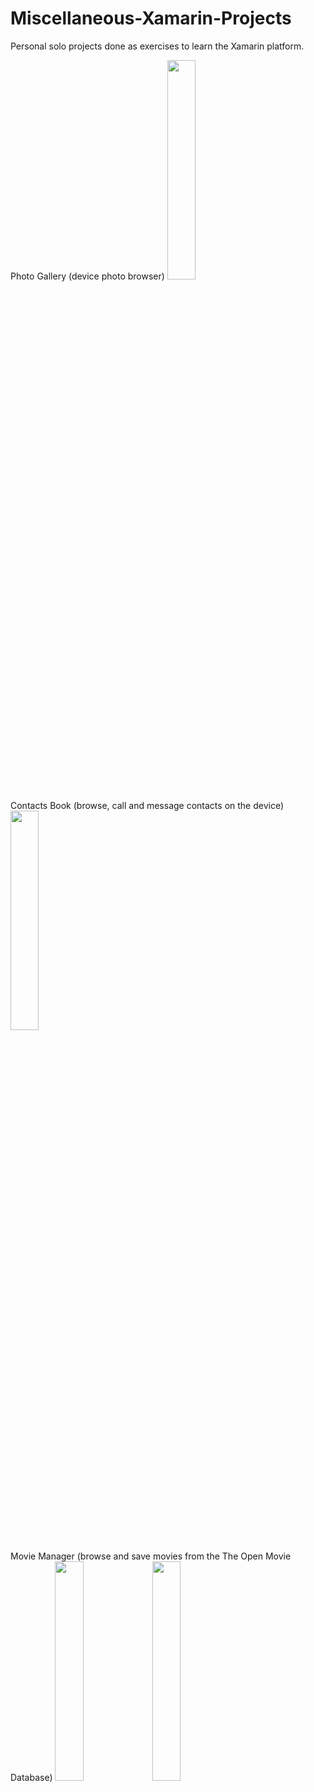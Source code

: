 # Miscellaneous-Xamarin-Projects
Personal solo projects done as exercises to learn the Xamarin platform.


Photo Gallery (device photo browser)
<img src="https://i.ibb.co/4FqZB2X/photogallery.jpg" width=30% height=30%>


Contacts Book (browse, call and message contacts on the device)
<img src="https://i.ibb.co/GMQhzFF/contactsbook.jpg" width=30% height=30%>


Movie Manager (browse and save movies from the The Open Movie Database)
<img src="https://i.ibb.co/27jjzzh/moviemanager-mainmenu.jpg" width=30% height=30%>
<img src="https://i.ibb.co/kHRq8n0/moviemanager-searchmenu.jpg" width=30% height=30%>
